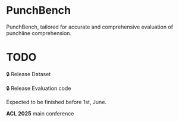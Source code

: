# PunchBench
PunchBench, tailored for accurate and comprehensive evaluation of punchline comprehension.

# TODO

🔒 Release Dataset

🔒 Release Evaluation code 

Expected to be finished before 1st, June.

**ACL 2025** main conference
